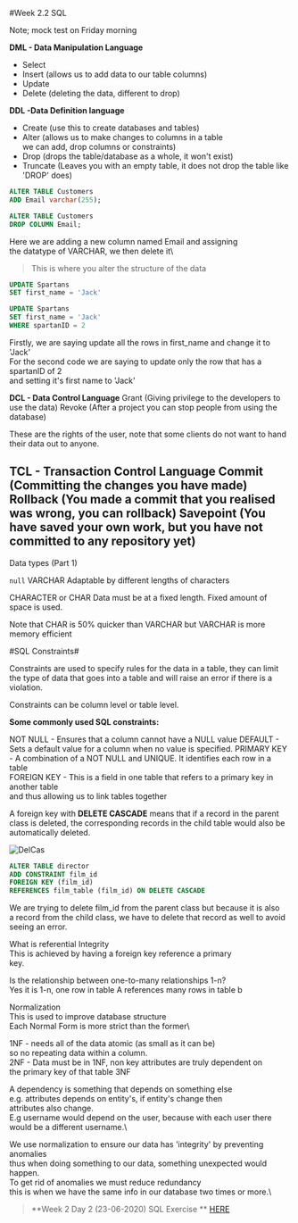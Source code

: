 #Week 2.2 SQL

Note; mock test on Friday morning

**DML - Data Manipulation Language**

- Select
- Insert (allows us to add data to our table columns)
- Update
- Delete (deleting the data, different to drop)

**DDL -Data Definition language**   
- Create (use this to create databases and tables)
- Alter (allows us to make changes to columns in a table\
         we can add, drop columns or constraints)
- Drop (drops the table/database as a whole, it won't exist)
- Truncate (Leaves you with an empty table, it does not drop the table like 'DROP' does)

```SQL
ALTER TABLE Customers
ADD Email varchar(255);
```

```SQL
ALTER TABLE Customers
DROP COLUMN Email;
```

Here we are adding a new column named Email and assigning\
the datatype of VARCHAR, we then delete it\
> This is where you alter the structure of the data


```SQL
UPDATE Spartans
SET first_name = 'Jack'
```
```SQL
UPDATE Spartans
SET first_name = 'Jack'
WHERE spartanID = 2
```
Firstly, we are saying update all the rows in first_name and change it to 'Jack'\
For the second code we are saying to update only the row that has a spartanID of 2\
and setting it's first name to 'Jack'





**DCL - Data Control Language**
Grant (Giving privilege to the developers to use the data)
Revoke (After a project you can stop people from using the database)

These are the rights of the user, note that some clients do not want to hand their data out to anyone.

**TCL - Transaction Control Language**
Commit (Committing the changes you have made)
Rollback (You made a commit that you realised was wrong, you can rollback)
Savepoint (You have saved your own work, but you have not committed to any repository yet)
---

Data types (Part 1)

`null`
VARCHAR
Adaptable by different lengths of characters

CHARACTER or CHAR
Data must be at a fixed length. Fixed amount of space is used.

Note that CHAR is 50% quicker than VARCHAR but VARCHAR is more\
memory efficient

#SQL Constraints#

Constraints are used to specify rules for the data in a table,
they can limit the type of data that goes into a table and will
raise an error if there is a violation.

Constraints can be column level or table level.

**Some commonly used SQL constraints:**

NOT NULL - Ensures that a column cannot have a NULL value
DEFAULT - Sets a default value for a column when no value is specified.
PRIMARY KEY - A combination of a NOT NULL and UNIQUE. It identifies each row in a table\
FOREIGN KEY - This is a field in one table that refers to a primary key in another table\
and thus allowing us to link tables together

A foreign key with **DELETE CASCADE** means that if a record in the parent class
is deleted, the corresponding records in the child table would
also be automatically deleted.



![DelCas](../../../Images/Delete%20Cascade%20code%20example.jpg)

```SQL
ALTER TABLE director
ADD CONSTRAINT film_id
FOREIGN KEY (film_id)
REFERENCES film_table (film_id) ON DELETE CASCADE
```
We are trying to delete film_id from the parent class but because it is also\
a record from the child class, we have to delete that record as well to avoid seeing an error.

What is referential Integrity\
This is achieved by having a foreign key reference a primary\
key.

Is the relationship between one-to-many relationships 1-n?\
Yes it is 1-n, one row in table A references many rows in table b


Normalization\
This is used to improve database structure\
Each Normal Form is more strict than the former\

1NF - needs all of the data atomic (as small as it can be)\
so no repeating data within a column.\
2NF - Data must be in 1NF, non key attributes are truly dependent on\
the primary key of that table
3NF

A dependency is something that depends on something else\
e.g. attributes depends on entity's, if entity's change then\
attributes also change.\
E.g username would depend on the user, because with each user there\
would be a different username.\

We use normalization to ensure our data has 'integrity' by preventing anomalies\
thus when doing something to our data, something unexpected would happen.\
To get rid of anomalies we must reduce redundancy\
this is when we have the same info in our database two times or more.\








> **Week 2 Day 2 (23-06-2020) SQL Exercise ** [HERE](../First%20_SQL_Query.sql)
